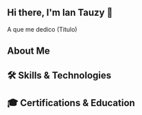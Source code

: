 ## Hi there, I'm Ian Tauzy 👋
A que me dedico (Titulo)
## About Me
## 🛠️ Skills & Technologies
## 🎓 Certifications & Education

<!--  
**SeaSmoke-Designer/SeaSmoke-Designer** is a ✨ _special_ ✨ repository because its `README.md` (this file) appears on your GitHub profile.

Here are some ideas to get you started:

- 🔭 I’m currently working on ...
- 🌱 I’m currently learning ...
- 👯 I’m looking to collaborate on ...
- 🤔 I’m looking for help with ...
- 💬 Ask me about ...
- 📫 How to reach me: ...
- 😄 Pronouns: ...
- ⚡ Fun fact: ...
--!>
